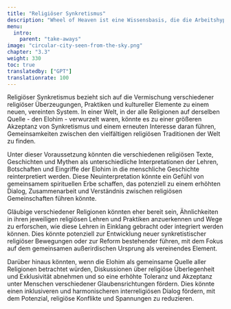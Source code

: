 ```yaml
---
title: "Religiöser Synkretismus"
description: "Wheel of Heaven ist eine Wissensbasis, die die Arbeitshypothese untersucht, dass das Leben auf der Erde von einer außerirdischen Zivilisation, den sogenannten Elohim, intelligent entworfen wurde."
menu:
  intro:
    parent: "take-aways"
image: "circular-city-seen-from-the-sky.png"
chapter: "3.3"
weight: 330
toc: true
translatedby: ["GPT"]
translationrate: 100
---
```


Religiöser Synkretismus bezieht sich auf die Vermischung verschiedener religiöser Überzeugungen, Praktiken und kultureller Elemente zu einem neuen, vereinten System. In einer Welt, in der alle Religionen auf derselben Quelle - den Elohim - verwurzelt waren, könnte es zu einer größeren Akzeptanz von Synkretismus und einem erneuten Interesse daran führen, Gemeinsamkeiten zwischen den vielfältigen religiösen Traditionen der Welt zu finden.

Unter dieser Voraussetzung könnten die verschiedenen religiösen Texte, Geschichten und Mythen als unterschiedliche Interpretationen der Lehren, Botschaften und Eingriffe der Elohim in die menschliche Geschichte reinterpretiert werden. Diese Neuinterpretation könnte ein Gefühl von gemeinsamem spirituellen Erbe schaffen, das potenziell zu einem erhöhten Dialog, Zusammenarbeit und Verständnis zwischen religiösen Gemeinschaften führen könnte.

Gläubige verschiedener Religionen könnten eher bereit sein, Ähnlichkeiten in ihren jeweiligen religiösen Lehren und Praktiken anzuerkennen und Wege zu erforschen, wie diese Lehren in Einklang gebracht oder integriert werden können. Dies könnte potenziell zur Entwicklung neuer synkretistischer religiöser Bewegungen oder zur Reform bestehender führen, mit dem Fokus auf dem gemeinsamen außerirdischen Ursprung als vereinendes Element.

Darüber hinaus könnten, wenn die Elohim als gemeinsame Quelle aller Religionen betrachtet würden, Diskussionen über religiöse Überlegenheit und Exklusivität abnehmen und so eine erhöhte Toleranz und Akzeptanz unter Menschen verschiedener Glaubensrichtungen fördern. Dies könnte einen inklusiveren und harmonischeren interreligiösen Dialog fördern, mit dem Potenzial, religiöse Konflikte und Spannungen zu reduzieren.
